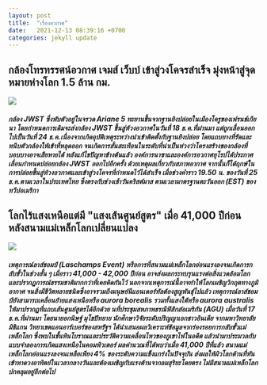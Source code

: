 ```yaml
---
layout: post
title:  "เรื่องอวกาศ"
date:   2021-12-13 08:39:16 +0700
categories: jekyll update
---
```

## กล้องโทรทรรศน์อวกาศ เจมส์ เว็บบ์ เข้าสู่วงโคจรสำเร็จ มุ่งหน้าสู่จุดหมายห่างโลก 1.5 ล้าน กม.
![](https://ichef.bbci.co.uk/news/800/cpsprodpb/15E6E/production/_122501798_03.png.webp) 
##### กล้อง JWST ซึ่งพับตัวอยู่ในจรวด Ariane 5 ทะยานขึ้นจากฐานยิงปล่อยในเมืองโครูของเฟรนช์เกียนา  โดยกำหนดการเดิมจะส่งกล้อง JWST ขึ้นสู่ห้วงอวกาศในวันที่ 18 ธ.ค.ที่ผ่านมา แต่ถูกเลื่อนออกไปเป็นวันที่ 24 ธ.ค.เนื่องจากเกิดอุบัติเหตุระหว่างนำเข้าติดตั้งกับฐานยิงปล่อย โดยแถบยางที่รัดและหนีบตัวกล้องให้เข้าที่หลุดออก จนเกิดการสั่นสะเทือนในระดับที่น่าเป็นห่วงว่าโครงสร้างของกล้องที่บอบบางอาจเสียหายได้ หลังแก้ไขปัญหาข้างต้นแล้ว องค์การนาซาและองค์การอวกาศยุโรปได้ประกาศเลื่อนกำหนดปล่อยกล้อง JWST ออกไปอีกครั้ง ด้วยเหตุผลเกี่ยวกับสภาพอากาศ จากนั้นก็ได้ฤกษ์ในการปล่อยขึ้นสู่ห้วงอวกาศและเข้าสู่วงโคจรที่กำหนดไว้ได้สำเร็จ เมื่อช่วงค่ำราว 19.50 น. ของวันที่ 25 ธ.ค.ตามเวลาในประเทศไทย ซึ่งตรงกับช่วงเช้าวันคริสต์มาส ตามเวลามาตรฐานตะวันออก (EST) ของทวีปอเมริกา

## โลกไร้แสงเหนือแต่มี "แสงเส้นศูนย์สูตร" เมื่อ 41,000 ปีก่อน หลังสนามแม่เหล็กโลกเปลี่ยนแปลง
![](https://ichef.bbci.co.uk/news/800/cpsprodpb/B89B/production/_122495274_sunandearthmagneticfieldnasa-002.png.webp) 
##### เหตุการณ์ลาส์ชอมป์ (Laschamps Event) หรือการที่สนามแม่เหล็กโลกอ่อนแรงลงจนเกิดการกลับขั้วในช่วงสั้น ๆ เมื่อราว 41,000 - 42,000 ปีก่อน อาจส่งผลกระทบรุนแรงต่อสิ่งแวดล้อมโลกและปรากฏการณ์ธรรมชาติมากกว่าที่เคยคิดกันไว้ นอกจากเหตุการณ์นี้อาจทำให้โลกเผชิญวิกฤตทางภูมิอากาศ จนสิ่งมีชีวิตหลายชนิดซึ่งอาจรวมถึงมนุษย์นีแอนเดอร์ทัลต้องสูญพันธุ์ไปแล้ว เหตุการณ์ลาส์ชอมป์ยังสามารถเคลื่อนย้ายแสงเหนือหรือ aurora borealis รวมทั้งแสงใต้หรือ aurora australis ให้มาปรากฏที่แถบเส้นศูนย์สูตรได้อีกด้วย นที่ประชุมสหภาพธรณีฟิสิกส์อเมริกัน (AGU) เมื่อวันที่ 17 ธ.ค.ที่ผ่านมา โดยนายอกนิษฐ์ มุโขปัทยาย นักศึกษาวิจัยระดับปริญญาเอกชาวอินเดีย จากมหาวิทยาลัยมิชิแกน วิทยาเขตแอนอาร์เบอร์ของสหรัฐฯ ได้นำเสนอผลวิเคราะห์ข้อมูลจากร่องรอยการกลับขั้วแม่เหล็กโลก ซึ่งพบในชั้นหินโบราณและประวัติความเคลื่อนไหวของภูเขาไฟในอดีต แล้วนำมาประมวลกับแบบจำลองการเกิดแสงเหนือในคอมพิวเตอร์ ผลคำนวณที่ได้พบว่าเมื่อ 41,000 ปีที่แล้ว สนามแม่เหล็กโลกอ่อนแรงลงจนเหลือเพียง 4% ของระดับความแข็งแกร่งในปัจจุบัน ส่งผลให้ผิวโลกด้านที่หันเข้าหาดวงอาทิตย์ในเวลากลางวันและต้องเผชิญกับแรงต้านจากลมสุริยะโดยตรง ไม่มีสนามแม่เหล็กโลกปกคลุมอยู่อีกต่อไป
[jekyll-docs]: https://jekyllrb.com/docs/home
[jekyll-gh]:   https://github.com/jekyll/jekyll
[jekyll-talk]: https://talk.jekyllrb.com/
